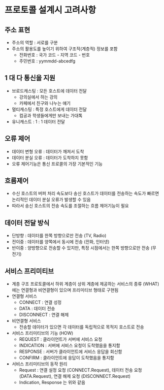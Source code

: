 # 프로토콜 설계시 고려사항

## 주소 표현
  * 주소의 역할 : 서로를 구분
  * 주소의 활용도를 높이기 위하여 구조적(계층적) 정보를 포함
    *   전화번호 : 국가 코드 - 지역 코드 - 번호
    *   주민번호 : yymmdd-abcedfg

## 1 대 다 통신을 지원
  * 브로드캐스팅 : 모든 호스트에 데이터 전달 
    * 강의실에서 하는 강의
    * 카페에서 친구와 나누는 얘기
  * 멀티캐스팅 : 특정 호스트에게 데이터 전달
    * 컴공과 학생들에게만 보내는 가대톡
  * 유니캐스트 : 1 : 1 데이터 전달

## 오류 제어
  * 데이터 변형 오류 : 데이터가 깨져서 도착
  * 데이터 분실 오류 : 데이터가 도착하지 못함
  * 오류 제어기능은 통신 프로콜의 가장 기본적인 기능

## 흐름제어
  * 수신 호스트의 버퍼 처리 속도보다 송신 호스트가 데이터를 전송하는 속도가 빠르면 논리적인 데이터 분실 오류가 발생할 수 있음
  * 따라서 송신 호스트의 전송 속도를 조절하는 흐름 제어기능이 필요

## 데이터 전달 방식
  * 단방향 : 데이터를 한쪽 방향으로만 전송 (TV, Radio)
  * 전이중 : 데이터를 양쪽에서 동시에 전송  (전화, 인터넷)
  * 반이중 : 양방향으로 전송할 수 있지만, 특정 시점에서는 한쪽 방향으로만 전송 (무전기)


## 서비스 프리미티브
  * 계층 구조 프로토콜에서 하위 계층이 상위 계층에 제공하는 서비스의 종류 (WHAT) 에는 연결형과 비연결형이 있으며 프리미티브 형태로 구현됨
  * 연결형 서비스 
    * CONNECT : 연결 성정
    * DATA : 데이터 전송
    * DISCONNECT : 연결 해제  
  * 비연결형 서비스 
    * 전송할 데이터가 있으면 각 데이터를 독립적으로 목적지 호스트로 전송  
  * 서비스 프리미티브의 기능 (HOW)
    * REQUEST : 클라이언트가 서버에 서비스 요청
    * INDICATION : 서버에 서비스 요청이 도착했음을 통지함
    * RESPONSE : 서버가 클라이언트에 서비스 응답을 회신함
    * CONFIRM : 클라이언트에 응답이 도착했음을 통지함
  * 서비스 프리미티브의 동작 원리
    * Request : 연결 설정 요청 (CONNECT.Request), 데이터 전송 요청 (DATA.Request), 연결 해제 요청 (DISCONNECT.Request)
    * Indication, Response 는 위와 같음
